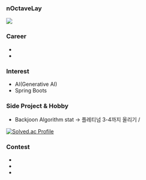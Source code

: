 ### nOctaveLay 

![](https://komarev.com/ghpvc/?username=nOctaveLay&color=green)

### Career
- 
- 

### Interest
- AI(Generative AI)
- Spring Boots

### Side Project & Hobby
- Backjoon Algorithm stat -> 플레티넘 3-4까지 올리기 /

[![Solved.ac Profile](http://mazassumnida.wtf/api/generate_badge?boj=wjddkdml1124)](https://solved.ac/wjddkdml1124)

### Contest
-
-
-
